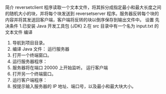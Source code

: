 简介
reversetclient 程序读取一个文本文件，将其拆分成指定最小和最大长度之间的随机大小的块，并将每个块发送到 reversetserver 程序。服务器反转每个块的内容并将其发送回客户端，客户端将反转的块以倒序保存到输出文件中。
设置
先决条件
1.已安装 Java 开发工具包 (JDK)
2.在 src 目录中有一个名为 input.txt 的文本文件
编译
1.	导航到项目目录。
2.	编译 Java 文件： 
运行服务器
1.	打开一个终端窗口。
2.	运行服务器程序： 
3.	服务器将在端口 20000 上开始监听。
运行客户端
1.	打开另一个终端窗口。
2.	运行客户端程序： 
3.	按提示输入服务器的 IP 地址、端口号，以及最小和最大块大小。
